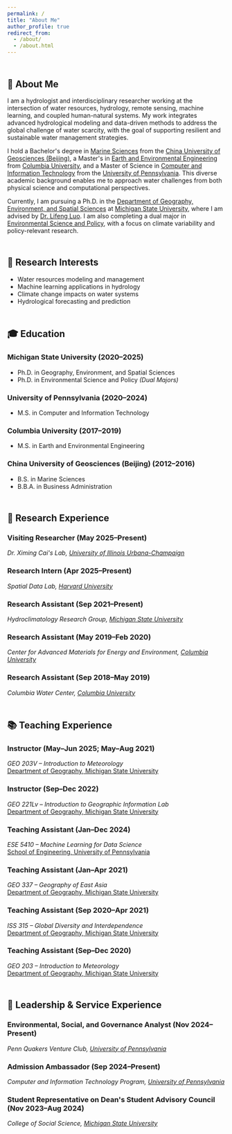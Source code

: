 ```yaml
---
permalink: /
title: "About Me"
author_profile: true
redirect_from: 
  - /about/
  - /about.html
---
```


<style>
h2 {
  margin-top: 2.5em;
}

hr {
  border: none;
  height: 1px;
  background-color: #d1d5db;
  margin: 2.5em 0 1.5em 0;
}

@media (prefers-color-scheme: dark) {
  hr {
    background-color: #4b5563;
  }
}
</style>

## 👋 About Me

I am a hydrologist and interdisciplinary researcher working at the intersection of water resources, hydrology, remote sensing, machine learning, and coupled human-natural systems. My work integrates advanced hydrological modeling and data-driven methods to address the global challenge of water scarcity, with the goal of supporting resilient and sustainable water management strategies.

I hold a Bachelor's degree in [Marine Sciences](https://sos.cugb.edu.cn/) from the [China University of Geosciences (Beijing)](https://en.cugb.edu.cn/), a Master's in [Earth and Environmental Engineering](https://www.eee.columbia.edu/) from [Columbia University](https://www.columbia.edu/), and a Master of Science in [Computer and Information Technology](https://online.seas.upenn.edu/degrees/mcit-online/) from the [University of Pennsylvania](https://www.upenn.edu/). This diverse academic background enables me to approach water challenges from both physical science and computational perspectives.

Currently, I am pursuing a Ph.D. in the [Department of Geography, Environment, and Spatial Sciences](https://geo.msu.edu/) at [Michigan State University](https://msu.edu/), where I am advised by [Dr. Lifeng Luo](https://geo.msu.edu/directory/luo-lifeng.html). I am also completing a dual major in [Environmental Science and Policy](https://esp.msu.edu/), with a focus on climate variability and policy-relevant research.

## 🌱 Research Interests

- Water resources modeling and management
- Machine learning applications in hydrology
- Climate change impacts on water systems
- Hydrological forecasting and prediction

## 🎓 Education

### Michigan State University (2020–2025)
* Ph.D. in Geography, Environment, and Spatial Sciences
* Ph.D. in Environmental Science and Policy *(Dual Majors)*

### University of Pennsylvania (2020–2024)
* M.S. in Computer and Information Technology

### Columbia University (2017–2019)
* M.S. in Earth and Environmental Engineering

### China University of Geosciences (Beijing) (2012–2016)
* B.S. in Marine Sciences
* B.B.A. in Business Administration

## 🔬 Research Experience

### Visiting Researcher (May 2025–Present)  
*Dr. Ximing Cai's Lab, <u>University of Illinois Urbana-Champaign</u>*

### Research Intern (Apr 2025–Present)  
*Spatial Data Lab, <u>Harvard University</u>*

### Research Assistant (Sep 2021–Present)  
*Hydroclimatology Research Group, <u>Michigan State University</u>*

### Research Assistant (May 2019–Feb 2020)  
*Center for Advanced Materials for Energy and Environment, <u>Columbia University</u>*

### Research Assistant (Sep 2018–May 2019)  
*Columbia Water Center, <u>Columbia University</u>*

## 📚 Teaching Experience

### Instructor (May–Jun 2025; May–Aug 2021)  
*GEO 203V – Introduction to Meteorology*  
[Department of Geography, Michigan State University](https://geo.msu.edu/)

### Instructor (Sep–Dec 2022)  
*GEO 221Lv – Introduction to Geographic Information Lab*  
[Department of Geography, Michigan State University](https://geo.msu.edu/)

### Teaching Assistant (Jan–Dec 2024)  
*ESE 5410 – Machine Learning for Data Science*  
[School of Engineering, University of Pennsylvania](https://online.seas.upenn.edu/degrees/mcit-online/)

### Teaching Assistant (Jan–Apr 2021)  
*GEO 337 – Geography of East Asia*  
[Department of Geography, Michigan State University](https://geo.msu.edu/)

### Teaching Assistant (Sep 2020–Apr 2021)  
*ISS 315 – Global Diversity and Interdependence*  
[Department of Geography, Michigan State University](https://geo.msu.edu/)

### Teaching Assistant (Sep–Dec 2020)  
*GEO 203 – Introduction to Meteorology*  
[Department of Geography, Michigan State University](https://geo.msu.edu/)

## 🤝 Leadership & Service Experience

### Environmental, Social, and Governance Analyst (Nov 2024–Present)  
*Penn Quakers Venture Club, <u>University of Pennsylvania</u>*

### Admission Ambassador (Sep 2024–Present)  
*Computer and Information Technology Program, <u>University of Pennsylvania</u>*

### Student Representative on Dean's Student Advisory Council (Nov 2023–Aug 2024)  
*College of Social Science, <u>Michigan State University</u>*